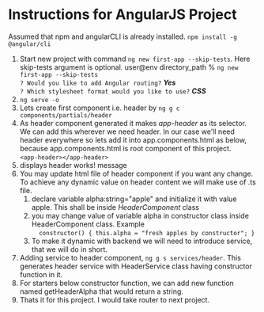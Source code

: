 # Instructions for AngularJS Project
Assumed that npm and angularCLI is already installed. ```npm install -g @angular/cli```
1. Start new project with command ```ng new first-app --skip-tests```. Here skip-tests argument is optional.
user@env directory_path % ```ng new first-app --skip-tests``` <br>
```? Would you like to add Angular routing?``` ***Yes*** <br>
```? Which stylesheet format would you like to use?``` ***CSS***
2. ```ng serve -o```
3. Lets create first component i.e. header by ```ng g c components/partials/header```
4. As header component generated it makes *app-header* as its selector. We can add this wherever we need header. In our case we'll need header everywhere so lets add it into app.components.html as below, because app.components.html is root component of this project.<br>
```<app-header></app-header>```
5. <output> displays header works! message
6. You may update html file of header component if you want any change. To achieve any dynamic value on header content we will make use of .ts file. 
    1. declare variable alpha:string="apple" and initialize it with value apple. This shall be inside *HeaderComponent* class
    2. you may change value of variable alpha in constructor class inside HeaderComponent class. Example <br> ```  constructor() { this.alpha = "fresh apples by constructor"; }```
    3. To make it dynamic with backend we will need to introduce service, that we will do in short.
7. Adding service to header component, ```ng g s services/header```. This generates header service with HeaderService class having constructor function in it.
8. For starters below constructor function, we can add new function named getHeaderAlpha that would return a string.
9. Thats it for this project. I would take router to next project.

